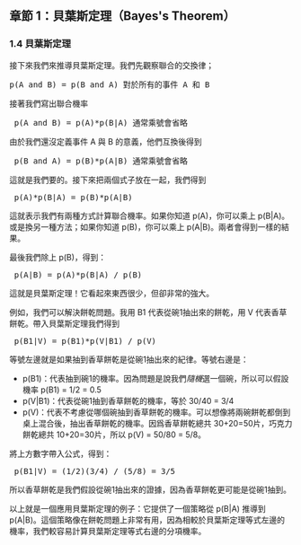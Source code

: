 ## 章節 1：貝葉斯定理（Bayes's Theorem）

### 1.4 貝葉斯定理

接下來我們來推導貝葉斯定理。我們先觀察聯合的交換律；

<pre>p(A and B) = p(B and A) 對於所有的事件 A 和 B</pre>

接著我們寫出聯合機率

<pre> p(A and B) = p(A)*p(B|A) 通常乘號會省略</pre>

由於我們還沒定義事件 A 與 B 的意義，他們互換後得到

<pre> p(B and A) = p(B)*p(A|B) 通常乘號會省略</pre>

這就是我們要的。接下來把兩個式子放在一起，我們得到

<pre> p(A)*p(B|A) = p(B)*p(A|B) </pre>

這就表示我們有兩種方式計算聯合機率。如果你知道 p(A)，你可以乘上 p(B|A)。或是換另一種方法；如果你知道 p(B)，你可以乘上 p(A|B)。兩者會得到一樣的結果。

最後我們除上 p(B)，得到：

<pre> p(A|B) = p(A)*p(B|A) / p(B)</pre>

這就是貝葉斯定理！它看起來東西很少，但卻非常的強大。

例如，我們可以解決餅乾問題。我用 B1 代表從碗1抽出來的餅乾，用 V 代表香草餅乾。帶入貝葉斯定理我們得到

<pre> p(B1|V) = p(B1)*p(V|B1) / p(V) </pre>

等號左邊就是如果抽到香草餅乾是從碗1抽出來的紀律。等號右邊是：

* p(B1)：代表抽到碗1的機率。因為問題是說我們*隨機*選一個碗，所以可以假設機率 p(B1) = 1/2 = 0.5
* p(V|B1)：代表從碗1抽到香草餅乾的機率，等於 30/40 = 3/4
* p(V)：代表不考慮從哪個碗抽到香草餅乾的機率。可以想像將兩碗餅乾都倒到桌上混合後，抽出香草餅乾的機率。因爲香草餅乾總共 30+20=50片，巧克力餅乾總共 10+20=30片，所以 p(V) = 50/80 = 5/8。

將上方數字帶入公式，得到：

<pre> p(B1|V) = (1/2)(3/4) / (5/8) = 3/5 </pre>

所以香草餅乾是我們假設從碗1抽出來的證據，因為香草餅乾更可能是從碗1抽到。

以上就是一個應用貝葉斯定理的例子：它提供了一個策略從 p(B|A) 推導到 p(A|B)。這個策略像在餅乾問題上非常有用，因為相較於貝葉斯定理等式左邊的機率，我們較容易計算貝葉斯定理等式右邊的分項機率。
